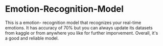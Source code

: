 # Emotion-Recognition-Model
This is  a emotion- recognition model that recognizes your real-time emotions. It has accuracy of 70% but you can always update its datasets from kaggle or from anywhere you like for further imporvement. Overall, it's a good and reliable model.
